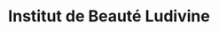 ---
title: "Institut de Beauté Ludivine"
url: /chateau-thierry/institut-de-beaute-ludivine/
shop: beauté
---